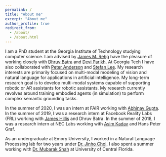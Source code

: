 ```yaml
---
permalink: /
title: "About me"
excerpt: "About me"
author_profile: true
redirect_from: 
  - /about/
  - /about.html
---
```

I am a PhD student at the Georgia Institute of Technology studying computer science. I am advised by [James M. Rehg](https://rehg.org/) have the pleasure of working closely with [Dhruv Batra](https://www.cc.gatech.edu/~dbatra/) and [Devi Parikh](https://www.cc.gatech.edu/~parikh/). At Georgia Tech I have also collaborated with [Peter Anderson](https://panderson.me/) and [Stefan Lee](https://web.engr.oregonstate.edu/~leestef/). My research interests are primarily focused on multi-modal modeling of vision and natural language for applications in artificial intelligence. My long-term research goal is to develop multi-modal systems capable of supporting robotic or AR assistants for robotic assistants. My research currently revolves around training embodied agents (in simulation) to perform complex semantic grounding tasks.
 
In the summer of 2020, I was an intern at FAIR working with [Abhinav Gupta](http://www.cs.cmu.edu/~abhinavg/). 
In the summer of 2019, I was a research intern at Facebook Reality Labs (FRL) working with [James Hillis](https://scholar.google.com/citations?user=8jWt18AAAAAJ&hl=en) and Dhruv Batra. In the summer of 2018, I was a research intern at NEC Labs working with [Asim Kadav](https://www.nec-labs.com/asim-kadav) and Hans Peter Graf.

As an undergraduate at Emory University, I worked in a Natural Language Processing lab for two years under [Dr. Jinho Choi](http://www.mathcs.emory.edu/~choi/home.html). I also spent a summer working with [Dr. Mubarak Shah](https://www.crcv.ucf.edu/person/mubarak-shah/) at University of Central Florida.
